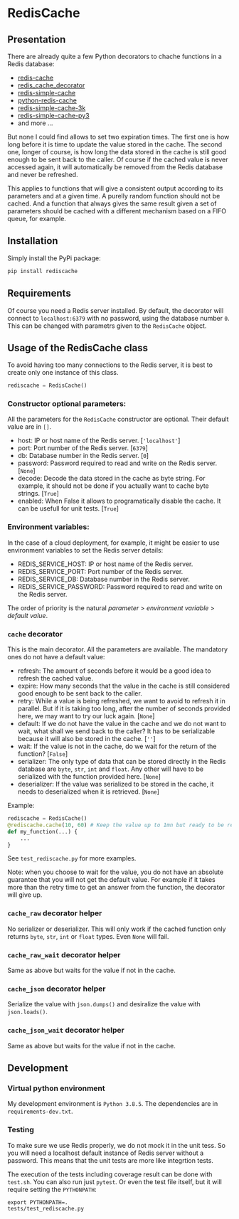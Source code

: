 # RedisCache

## Presentation

There are already quite a few Python decorators to chache functions in a Redis database:
- [redis-cache](https://pypi.org/project/redis-cache/)
- [redis_cache_decorator](https://pypi.org/project/redis_cache_decorator/)
- [redis-simple-cache](https://pypi.org/project/redis-simple-cache/)
- [python-redis-cache](https://pypi.org/project/python-redis-cache/)
- [redis-simple-cache-3k](https://pypi.org/project/redis-simple-cache-3k/)
- [redis-simple-cache-py3](https://pypi.org/project/redis-simple-cache-py3/)
- and more ...

But none I could find allows to set two expiration times. The first one is how long before it is time to update the value stored in the cache. The second one, longer of course, is how long the data stored in the cache is still good enough to be sent back to the caller. Of course if the cached value is never accessed again, it will automatically be removed from the Redis database and never be refreshed.

This applies to functions that will give a consistent output according to its parameters and at a given time. A purelly random function should not be cached. And a function that always gives the same result given a set of parameters should be cached with a different mechanism based on a FIFO queue, for example.

## Installation

Simply install the PyPi package:

```bash
pip install rediscache
```

## Requirements

Of course you need a Redis server installed. By default, the decorator will connect to `localhost:6379` with no password, using the database number `0`. This can be changed with parametrs given to the `RedisCache` object.

## Usage of the RedisCache class

To avoid having too many connections to the Redis server, it is best to create only one instance of this class.

```python
rediscache = RedisCache()
```

### Constructor optional parameters:

All the parameters for the `RedisCache` constructor are optional. Their default value are in `[]`.

- host: IP or host name of the Redis server. [`'localhost'`]
- port: Port number of the Redis server. [`6379`]
- db: Database number in the Redis server. [`0`]
- password: Password required to read and write on the Redis server. [`None`]
- decode: Decode the data stored in the cache as byte string. For example, it should not be done if you actually want to cache byte strings. [`True`]
- enabled: When False it allows to programatically disable the cache. It can be usefull for unit tests. [`True`]

### Environment variables:

In the case of a cloud deployment, for example, it might be easier to use environment variables to set the Redis server details:

- REDIS_SERVICE_HOST: IP or host name of the Redis server.
- REDIS_SERVICE_PORT: Port number of the Redis server.
- REDIS_SERVICE_DB: Database number in the Redis server.
- REDIS_SERVICE_PASSWORD: Password required to read and write on the Redis server.

The order of priority is the natural _parameter_ > _environment variable_ > _default value_.

### `cache` decorator

This is the main decorator. All the parameters are available. The mandatory ones do not have a default value:

- refresh: The amount of seconds before it would be a good idea to refresh the cached value.
- expire: How many seconds that the value in the cache is still considered good enough to be sent back to the caller.
- retry: While a value is being refreshed, we want to avoid to refresh it in parallel. But if it is taking too long, after the number of seconds provided here, we may want to try our luck again. [`None`]
- default: If we do not have the value in the cache and we do not want to wait, what shall we send back to the caller? It has to be serializable because it will also be stored in the cache. [`''`]
- wait: If the value is not in the cache, do we wait for the return of the function? [`False`]
- serializer: The only type of data that can be stored directly in the Redis database are `byte`, `str`, `int` and `float`. Any other will have to be serialized with the function provided here. [`None`]
- deserializer: If the value was serialized to be stored in the cache, it needs to deserialized when it is retrieved. [`None`]

Example:

```python
rediscache = RedisCache()
@rediscache.cache(10, 60) # Keep the value up to 1mn but ready to be refreshed every 10s.
def my_function(...) {
    ...
}
```

See `test_rediscache.py` for more examples.

Note: when you choose to wait for the value, you do not have an absolute guarantee that you will not get the default value. For example if it takes more than the retry time to get an answer from the function, the decorator will give up.

### `cache_raw` decorator helper

No serializer or deserializer. This will only work if the cached function only returns `byte`, `str`, `int` or `float` types. Even `None` will fail.

### `cache_raw_wait` decorator helper

Same as above but waits for the value if not in the cache.

### `cache_json` decorator helper

Serialize the value with `json.dumps()` and desiralize the value with `json.loads()`.

### `cache_json_wait` decorator helper

Same as above but waits for the value if not in the cache.

## Development

### Virtual python environment

My development environment is `Python 3.8.5`. The dependencies are in `requirements-dev.txt`.

### Testing

To make sure we use Redis properly, we do not mock it in the unit tess. So you will need a localhost default instance of Redis server without a password. This means that the unit tests are more like integrtion tests.

The execution of the tests including coverage result can be done with `test.sh`. You can also run just `pytest`. Or even the test file itself, but it will require setting the `PYTHONPATH`:

```
export PYTHONPATH=.
tests/test_rediscache.py
```
